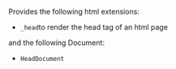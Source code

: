 Provides the following html extensions:
- `_head`to render the head tag of an html page

and the following Document:
- `HeadDocument`
